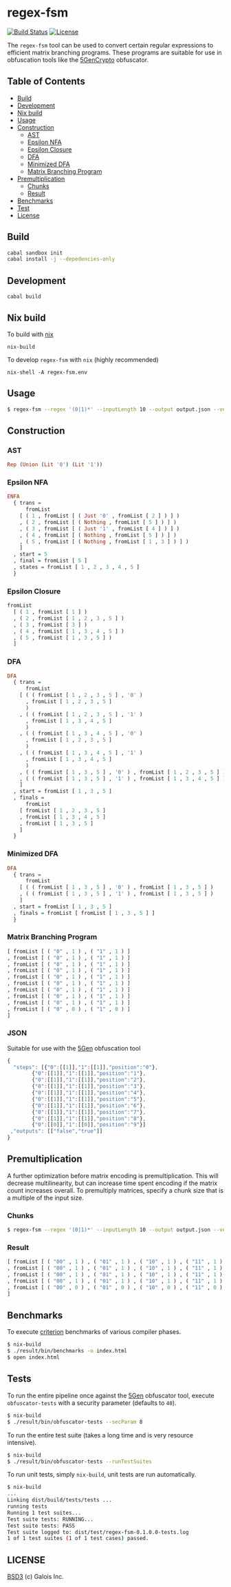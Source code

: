 regex-fsm
=======================
[![Build Status](https://travis-ci.org/GaloisInc/regex-fsm.svg?branch=master)](https://travis-ci.org/GaloisInc/regex-fsm)
[![License](http://img.shields.io/badge/license-BSD3-brightgreen.svg)](https://github.com/GaloisInc/regex-fsm/blob/master/LICENSE)

The `regex-fsm` tool can be used to convert certain regular expressions to efficient matrix branching programs. These programs are suitable for use in obfuscation tools like the [5GenCrypto](https://github.com/5GenCrypto) obfuscator.

## Table of Contents
- [Build](#build)
- [Development](#development)
- [Nix build](#Nix-build)
- [Usage](#usage)
- [Construction](#construction)
  - [AST](#ast)
  - [Epsilon NFA](#epsilon-nfa)
  - [Epsilon Closure](#epsilon-closure)
  - [DFA](#dfa)
  - [Minimized DFA](#minimized-dfa)
  - [Matrix Branching Program](#matrix-branching-program)
- [Premultiplication](#premultiplication)
  - [Chunks](#chunks)
  - [Result](#result)
- [Benchmarks](#benchmarks)
- [Test](#tests)
- [License](#license)

## Build

```bash
cabal sandbox init
cabal install -j --depedencies-only
```

## Development

```
cabal build
```

## Nix build

To build with [nix](https://nixos.org/nix/)
```
nix-build
```

To develop `regex-fsm` with `nix` (highly recommended)
```
nix-shell -A regex-fsm.env
```

## Usage
```bash
$ regex-fsm --regex '(0|1)*' --inputLength 10 --output output.json --verbose --chunks 1 --alphabet 01
```

## Construction

### AST

```haskell
Rep (Union (Lit '0') (Lit '1'))
```

### Epsilon NFA

```haskell
ENFA
  { trans =
      fromList
	[ ( 1 , fromList [ ( Just '0' , fromList [ 2 ] ) ] )
	, ( 2 , fromList [ ( Nothing , fromList [ 5 ] ) ] )
	, ( 3 , fromList [ ( Just '1' , fromList [ 4 ] ) ] )
	, ( 4 , fromList [ ( Nothing , fromList [ 5 ] ) ] )
	, ( 5 , fromList [ ( Nothing , fromList [ 1 , 3 ] ) ] )
	]
  , start = 5
  , final = fromList [ 5 ]
  , states = fromList [ 1 , 2 , 3 , 4 , 5 ]
  }
```

### Epsilon Closure

```haskell
fromList
  [ ( 1 , fromList [ 1 ] )
  , ( 2 , fromList [ 1 , 2 , 3 , 5 ] )
  , ( 3 , fromList [ 3 ] )
  , ( 4 , fromList [ 1 , 3 , 4 , 5 ] )
  , ( 5 , fromList [ 1 , 3 , 5 ] )
  ]
```

### DFA

```haskell
DFA
  { trans =
      fromList
	[ ( ( fromList [ 1 , 2 , 3 , 5 ] , '0' )
	  , fromList [ 1 , 2 , 3 , 5 ]
	  )
	, ( ( fromList [ 1 , 2 , 3 , 5 ] , '1' )
	  , fromList [ 1 , 3 , 4 , 5 ]
	  )
	, ( ( fromList [ 1 , 3 , 4 , 5 ] , '0' )
	  , fromList [ 1 , 2 , 3 , 5 ]
	  )
	, ( ( fromList [ 1 , 3 , 4 , 5 ] , '1' )
	  , fromList [ 1 , 3 , 4 , 5 ]
	  )
	, ( ( fromList [ 1 , 3 , 5 ] , '0' ) , fromList [ 1 , 2 , 3 , 5 ] )
	, ( ( fromList [ 1 , 3 , 5 ] , '1' ) , fromList [ 1 , 3 , 4 , 5 ] )
	]
  , start = fromList [ 1 , 3 , 5 ]
  , finals =
      fromList
	[ fromList [ 1 , 2 , 3 , 5 ]
	, fromList [ 1 , 3 , 4 , 5 ]
	, fromList [ 1 , 3 , 5 ]
	]
  }
```

### Minimized DFA

```haskell
DFA
  { trans =
      fromList
	[ ( ( fromList [ 1 , 3 , 5 ] , '0' ) , fromList [ 1 , 3 , 5 ] )
	, ( ( fromList [ 1 , 3 , 5 ] , '1' ) , fromList [ 1 , 3 , 5 ] )
	]
  , start = fromList [ 1 , 3 , 5 ]
  , finals = fromList [ fromList [ 1 , 3 , 5 ] ]
  }
```

### Matrix Branching Program

```haskell
[ fromList [ ( "0" , 1 ) , ( "1" , 1 ) ]
, fromList [ ( "0" , 1 ) , ( "1" , 1 ) ]
, fromList [ ( "0" , 1 ) , ( "1" , 1 ) ]
, fromList [ ( "0" , 1 ) , ( "1" , 1 ) ]
, fromList [ ( "0" , 1 ) , ( "1" , 1 ) ]
, fromList [ ( "0" , 1 ) , ( "1" , 1 ) ]
, fromList [ ( "0" , 1 ) , ( "1" , 1 ) ]
, fromList [ ( "0" , 1 ) , ( "1" , 1 ) ]
, fromList [ ( "0" , 1 ) , ( "1" , 1 ) ]
, fromList [ ( "0" , 0 ) , ( "1" , 0 ) ]
]
```

### JSON
Suitable for use with the [5Gen](https://github.com/5GenCrypto) obfuscation tool
```javascript
{
  "steps": [{"0":[[1]],"1":[[1]],"position":"0"},
	    {"0":[[1]],"1":[[1]],"position":"1"},
	    {"0":[[1]],"1":[[1]],"position":"2"},
	    {"0":[[1]],"1":[[1]],"position":"3"},
	    {"0":[[1]],"1":[[1]],"position":"4"},
	    {"0":[[1]],"1":[[1]],"position":"5"},
	    {"0":[[1]],"1":[[1]],"position":"6"},
	    {"0":[[1]],"1":[[1]],"position":"7"},
	    {"0":[[1]],"1":[[1]],"position":"8"},
	    {"0":[[0]],"1":[[0]],"position":"9"}]
 ,"outputs": [["false","true"]]
}
```

## Premultiplication
A further optimization before matrix encoding is premultiplication. This will decrease multilinearity, but can increase time spent encoding if the matrix count increases overall. To premultiply matrices, specify a chunk size that is a multiple of the input size.

### Chunks
```bash
$ regex-fsm --regex '(0|1)*' --inputLength 10 --output output.json --verbose --chunks 2 --alphabet 01
```

### Result
```haskell
[ fromList [ ( "00" , 1 ) , ( "01" , 1 ) , ( "10" , 1 ) , ( "11" , 1 ) ]
, fromList [ ( "00" , 1 ) , ( "01" , 1 ) , ( "10" , 1 ) , ( "11" , 1 ) ]
, fromList [ ( "00" , 1 ) , ( "01" , 1 ) , ( "10" , 1 ) , ( "11" , 1 ) ]
, fromList [ ( "00" , 1 ) , ( "01" , 1 ) , ( "10" , 1 ) , ( "11" , 1 ) ]
, fromList [ ( "00" , 0 ) , ( "01" , 0 ) , ( "10" , 0 ) , ( "11" , 0 ) ]
]
```

## Benchmarks
To execute [criterion](http://www.serpentine.com/criterion/tutorial.html) benchmarks of various compiler phases.
```bash
$ nix-build
$ ./result/bin/benchmarks -o index.html
$ open index.html
```

## Tests
To run the entire pipeline once against the [5Gen](https://github.com/5GenCrypto) obfuscator tool, execute `obfuscator-tests` with a security parameter (defaults to `40`).
```bash
$ nix-build
$ ./result/bin/obfuscator-tests --secParam 8
```

To run the entire test suite (takes a long time and is very resource intensive).
```bash
$ nix-build
$ ./result/bin/obfuscator-tests --runTestSuites
```

To run unit tests, simply `nix-build`, unit tests are run automatically.
```bash
$ nix-build
...
Linking dist/build/tests/tests ...
running tests
Running 1 test suites...
Test suite tests: RUNNING...
Test suite tests: PASS
Test suite logged to: dist/test/regex-fsm-0.1.0.0-tests.log
1 of 1 test suites (1 of 1 test cases) passed.
```

## LICENSE
[BSD3](LICENSE) (c) Galois Inc.
